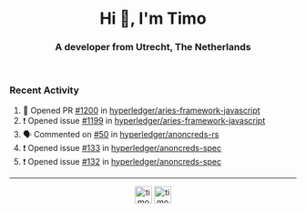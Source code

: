 <h1 align="center">Hi 👋, I'm Timo</h1>
<h3 align="center">A developer from Utrecht, The Netherlands</h3>
<br/>
<!-- https://github.com/rahuldkjain/github-profile-readme-generator --!>

<!--  <p align="left"><img src="https://github-readme-stats.vercel.app/api?username=timoglastra&show_icons=true&count_private=true&" alt="timoglastra" /></p> --!>

<!--
Github language stats
<p align="left"><img src="https://github-readme-stats.vercel.app/api/top-langs/?username=timoglastra&layout=compact" alt="timoglastra" /><p>
-->

<!-- Codestats language stats -->
<!-- <p align="left"><img src="https://codestats-readme.vercel.app/api/top-langs/?username=timoglastra&layout=compact&language_count=12" alt="timoglastra" /><p>    --!>
  
<h3>Recent Activity</h3>

<!--START_SECTION:activity-->
1. 💪 Opened PR [#1200](https://github.com/hyperledger/aries-framework-javascript/pull/1200) in [hyperledger/aries-framework-javascript](https://github.com/hyperledger/aries-framework-javascript)
2. ❗️ Opened issue [#1199](https://github.com/hyperledger/aries-framework-javascript/issues/1199) in [hyperledger/aries-framework-javascript](https://github.com/hyperledger/aries-framework-javascript)
3. 🗣 Commented on [#50](https://github.com/hyperledger/anoncreds-rs/issues/50) in [hyperledger/anoncreds-rs](https://github.com/hyperledger/anoncreds-rs)
4. ❗️ Opened issue [#133](https://github.com/hyperledger/anoncreds-spec/issues/133) in [hyperledger/anoncreds-spec](https://github.com/hyperledger/anoncreds-spec)
5. ❗️ Opened issue [#132](https://github.com/hyperledger/anoncreds-spec/issues/132) in [hyperledger/anoncreds-spec](https://github.com/hyperledger/anoncreds-spec)
<!--END_SECTION:activity-->

---

<p align="center">
<a href="https://twitter.com/timoglastra" target="blank"><img align="center" src="https://cdn.jsdelivr.net/npm/simple-icons@3.0.1/icons/twitter.svg" alt="timoglastra" height="30" width="30" /></a>
<a href="https://linkedin.com/in/timoglastra" target="blank"><img align="center" src="https://cdn.jsdelivr.net/npm/simple-icons@3.0.1/icons/linkedin.svg" alt="timoglastra" height="30" width="30" /></a>
</p>




